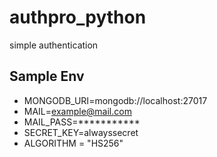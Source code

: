 # authpro_python
 simple authentication

## Sample Env
- MONGODB_URI=mongodb://localhost:27017
- MAIL=example@mail.com
- MAIL_PASS=***********
- SECRET_KEY=alwayssecret
- ALGORITHM = "HS256"